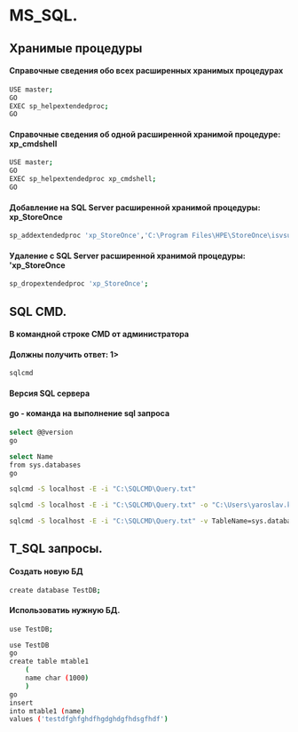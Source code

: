# MS_SQL.

## Хранимые процедуры

#### Справочные сведения обо всех расширенных хранимых процедурах
```bash
USE master;  
GO  
EXEC sp_helpextendedproc;  
GO
```

#### Справочные сведения об одной расширенной хранимой процедуре: xp_cmdshell
```bash
USE master;  
GO  
EXEC sp_helpextendedproc xp_cmdshell;  
GO
```

#### Добавление на SQL Server расширенной хранимой процедуры: xp_StoreOnce

```bash
sp_addextendedproc 'xp_StoreOnce','C:\Program Files\HPE\StoreOnce\isvsupport\sql\bin\XP_HPStoreOnceForMSSQL.dll'
```

#### Удаление с SQL Server расширенной хранимой процедуры: 'xp_StoreOnce

```bash
sp_dropextendedproc 'xp_StoreOnce';
```

## SQL CMD.
#### В командной строке CMD от администратора
#### Должны получить ответ: 1>

```bash
sqlcmd
```


#### Версия SQL сервера
#### go - команда на выполнение sql запроса
```bash
select @@version
go
```


```bash
select Name
from sys.databases
go
```

```bash
sqlcmd -S localhost -E -i "C:\SQLCMD\Query.txt"

sqlcmd -S localhost -E -i "C:\SQLCMD\Query.txt" -o "C:\Users\yaroslav.klochkov\Desktop\SQLCMD\rezult.txt"

sqlcmd -S localhost -E -i "C:\SQLCMD\Query.txt" -v TableName=sys.databases ColumnName=Name -o "C:\Users\yaroslav.klochkov\Desktop\SQLCMD\rezult.txt"
```

## T_SQL запросы.

#### Создать новую БД 

```bash
create database TestDB;
```

#### Использоватиь нужную БД. 

```bash
use TestDB;
```

```bash
use TestDB
go
create table mtable1
	(
	name char (1000)
	)
go
insert
into mtable1 (name)
values ('testdfghfghdfhgdghdgfhdsgfhdf')
```
